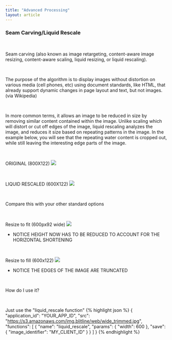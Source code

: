 ```yaml
---
title: "Advanced Processing"
layout: article
---
```


### Seam Carving/Liquid Rescale

<br/>

Seam carving (also known as image retargeting, content-aware image resizing, content-aware scaling, liquid resizing, or liquid rescaling).

<br/>

The purpose of the algorithm is to display images without distortion on various media (cell phones, etc) using document standards, like HTML, that already support dynamic changes in page layout and text, but not images. (via Wikipedia)

<br/>

In more common terms, it allows an image to be reduced in size by removing similar content contained within the image. Unlike scaling which will distort or cut off edges of the image, liquid rescaling analyzes the image, and reduces it size based on repeating patterns in the image. In the example below, you will see that the repeating water content is cropped out, while still leaving the interesting edge parts of the image.

<br/>

ORIGINAL (800X122)
![](https://s3.amazonaws.com/img.blitline/web/wide_trimmed.jpg)

<br/>

LIQUID RESCALED (600X122)
![](https://s3.amazonaws.com/img.blitline/web/wide_liquid.jpg)

<br/>

Compare this with your other standard options
 
<br/>

Resize to fit (600px92 wide)
![](https://s3.amazonaws.com/img.blitline/web/wide_resize_to_fit.jpg)
- NOTICE HEIGHT NOW HAS TO BE REDUCED TO ACCOUNT FOR THE HORIZONTAL SHORTENING

<br/>
 
Resize to fill (600x122)
![](https://s3.amazonaws.com/img.blitline/web/wide_resize_to_fill.jpg)
- NOTICE THE EDGES OF THE IMAGE ARE TRUNCATED
 
<br/>

How do I use it?

<br/>

Just use the "liquid_rescale function"
{% highlight json %} 
   {
      "application_id": "YOUR_APP_ID",
      "src": "https://s3.amazonaws.com/img.blitline/web/wide_trimmed.jpg",
      "functions": [
          {
              "name": "liquid_rescale",
              "params": {
                  "width": 600
              },
              "save": {
                  "image_identifier": "MY_CLIENT_ID"
              }
          }
      ]
  }
{% endhighlight %} 